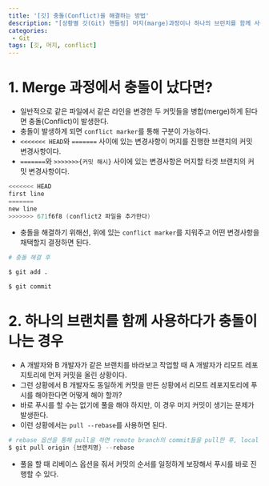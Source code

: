 ```yaml
---
title: '[깃] 충돌(Conflict)을 해결하는 방법'
description: "[상황별 깃(Git) 핸들링] 머지(marge)과정이나 하나의 브런치를 함께 사용하다가 충돌이 난 상황을 해결하는 방법"
categories:
 - Git
tags: [깃, 머지, conflict]
---
```


# 1. Merge 과정에서 충돌이 났다면?
- 일반적으로 같은 파일에서 같은 라인을 변경한 두 커밋들을 병합(merge)하게 된다면 충돌(Conflict)이 발생한다.
- 충돌이 발생하게 되면 `conflict marker`를 통해 구분이 가능하다.
- `<<<<<<< HEAD`와 `=======` 사이에 있는 변경사항이 머지를 진행한 브랜치의 커밋 변경사항이다.
- `=======`와 `>>>>>>>{커밋 해시}` 사이에 있는 변경사항은 머지할 타겟 브랜치의 커밋 변경사항이다.
```s
<<<<<<< HEAD
first line
=======
new line
>>>>>>> 671f6f8 (conflict2 파일을 추가한다)
```

- 충돌을 해결하기 위해선, 위에 있는 `conflict marker`를 지워주고 어떤 변경사항을 채택할지 결정하면 된다.

```s
# 충돌 해결 후

$ git add .

$ git commit
```


# 2. 하나의 브랜치를 함께 사용하다가 충돌이 나는 경우
- A 개발자와 B 개발자가 같은 브랜치를 바라보고 작업할 때 A 개발자가 리모트 레포지토리에 먼저 커밋을 올린 상황이다.
- 그런 상황에서 B 개발자도 동일하게 커밋을 만든 상황에서 리모트 레포지토리에 푸시를 해야한다면 어떻게 해야 할까?
- 바로 푸시를 할 수는 없기에 풀을 해야 하지만, 이 경우 머지 커밋이 생기는 문제가 발생한다.
- 이런 상황에서는 `pull --rebase`를 사용하면 된다.

```s
# rebase 옵션을 통해 pull을 하면 remote branch의 commit들을 pull한 후, local branch의 commit들을 그 위에 쌓는다.(rebase)
$ git pull origin {브랜치명} --rebase
```

- 풀을 할 때 리베이스 옵션을 줘서 커밋의 순서를 일정하게 보장해서 푸시를 바로 진행할 수 있다.